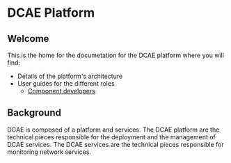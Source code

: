 # DCAE Platform

## Welcome

This is the home for the documetation for the DCAE platform where you will find:

* Details of the platform's architecture
* User guides for the different roles
    - [Component developers](components/intro.md)

## Background

DCAE is composed of a platform and services.  The DCAE platform are the technical pieces responsible for the deployment and the management of DCAE services.  The DCAE services are the technical pieces responsible for monitoring network services.

